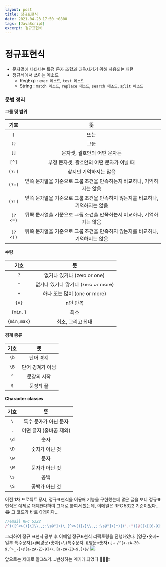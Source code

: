 ```yaml
---
layout: post
title: 정규표현식
date: 2021-04-23 17:50 +0800
tags: [JavaScript]
excerpt: 정규표현식
---
```


# 정규표현식

- 문자열에 나타나는 특정 문자 조합과 대응시키기 위해 사용되는 패턴
- 정규식에서 쓰이는 메소드
  - RegExp : `exec 메소드`, `test 메소드`
  - String : `match 메소드`, `replace 메소드`, `search 메소드`, `split 메소드`

### 문법 정리

**그룹 및 범위**

|  기호   |                                       뜻                                       |
| :-----: | :----------------------------------------------------------------------------: |
|  `ㅣ`   |                                      또는                                      |
|  `()`   |                                      그룹                                      |
|  `[]`   |                          문자셋, 괄호안의 어떤 문자든                          |
|  `[^]`  |                   부정 문자셋, 괄호안의 어떤 문자가 아닐 때                    |
| `(?:)`  |                             찾지만 기억하지는 않음                             |
| `(?=)`  |    앞쪽 문자열을 기준으로 그룹 조건을 만족하는지 비교하나, 기억하지는 않음     |
| `(?!)`  | 앞쪽 문자열을 기준으로 그룹 조건을 만족하지 않는지를 비교하나, 기억하지는 않음 |
| `(?<=)` |    뒤쪽 문자열을 기준으로 그룹 조건을 만족하는지 비교하나, 기억하지는 않음     |
| `(?<!)` | 뒤쪽 문자열을 기준으로 그룹 조건을 만족하지 않는지를 비교하나, 기억하지는 않음 |

**수량**

|    기호     |                 뜻                  |
| :---------: | :---------------------------------: |
|     `?`     |     없거나 있거나 (zero or one)     |
|     `*`     | 없거나 있거나 많거나 (zero or more) |
|     `+`     |    하나 또는 많이 (one or more)     |
|    `{n}`    |              n번 반복               |
|  `{min,}`   |                최소                 |
| `{min,max}` |          최소, 그리고 최대          |

**경계 종류**

| 기호 |        뜻        |
| :--: | :--------------: |
| `\b` |    단어 경계     |
| `\B` | 단어 경계가 아님 |
| `^`  |   문장의 시작    |
| `$`  |    문장의 끝     |

**Character classes**

| 기호 |           뜻            |
| :--: | :---------------------: |
| `\`  |  특수 문자가 아닌 문자  |
| `.`  | 어떤 글자 (줄바꿈 제외) |
| `\d` |          숫자           |
| `\D` |     숫자가 아닌 것      |
| `\w` |          문자           |
| `\W` |     문자가 아닌 것      |
| `\s` |          공백           |
| `\S` |     공백가 아닌 것      |

이전 1차 프로젝트 당시, 정규표현식을 이용해 기능을 구현했는데 많은 글을 보니 정규표현식은 예제로 대체한다하여 그대로 붙여서 썼는데, 이메일은 RFC 5322 기준이었다...😂 그 코드가 바로 아래이다...

```js
//email RFC 5322
/^(([^<>()[\]\\.,;:\s@"]+(\.[^<>()[\]\\.,;:\s@"]+)*)|(".+"))@((\[[0-9]{1,3}\.[0-9]{1,3}\.[0-9]{1,3}\.[0-9]{1,3}])|(([a-zA-Z\-0-9]+\.)+[a-zA-Z]{2,}))$/;
```

그리하여 정규 표현식 공부 후 이메일 정규표현식 리팩토링을 진행하였다.
[영문•숫자•일부 특수문자]+@[영문•숫자]+\\.(특수문자 .)[영문•숫자•.]+
`/^[a-zA-Z0-9.^+_-]+@[a-zA-Z0-9]+\.[a-zA-Z0-9.]+$/`
![](https://images.velog.io/images/hyehye/post/f55c767d-aa90-405b-a409-a49baa8fcd39/%E1%84%89%E1%85%B3%E1%84%8F%E1%85%B3%E1%84%85%E1%85%B5%E1%86%AB%E1%84%89%E1%85%A3%E1%86%BA%202021-04-23%20%E1%84%8B%E1%85%A9%E1%84%8C%E1%85%A5%E1%86%AB%203.06.17.png)

앞으로는 제대로 알고쓰기....반성하는 계기가 되었다 🙇🏻‍♀️❗️

